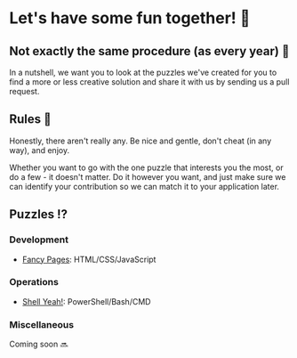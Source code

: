 # Let's have some fun together! 🥳

## Not exactly the same procedure (as every year) 🔀

In a nutshell, we want you to look at the puzzles we've created for you to find a more or less creative solution and share it with us by sending us a pull request.  

## Rules 📜

Honestly, there aren't really any. Be nice and gentle, don't cheat (in any way), and enjoy.  

Whether you want to go with the one puzzle that interests you the most, or do a few - it doesn't matter. Do it however you want, and just make sure we can identify your contribution so we can match it to your application later.  

## Puzzles ⁉

### Development

- [Fancy Pages](https://github.com/hello-slap/fancy-pages): HTML/CSS/JavaScript

### Operations

- [Shell Yeah!](https://github.com/hello-slap/shell-yeah): PowerShell/Bash/CMD

### Miscellaneous

Coming soon 🔜
